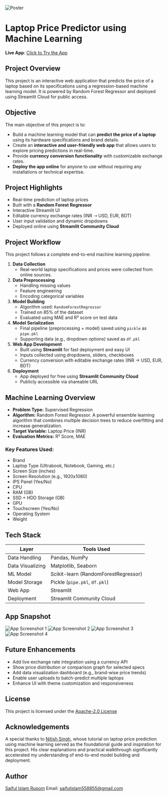![Poster](images/poster.png)
# Laptop Price Predictor using Machine Learning
**Live App**: [Click to Try the App](https://saiful-islam-rupom-laptop-price-predictor.streamlit.app/)

## Project Overview
This project is an interactive web application that predicts the price of a laptop based on its specifications using a regression-based machine learning model. It is powered by Random Forest Regressor and deployed using Streamlit Cloud for public access.

## Objective
The main objective of this project is to:
- Build a machine learning model that can **predict the price of a laptop** using its hardware specifications and brand details.
- Create an **interactive and user-friendly web app** that allows users to explore pricing predictions in real-time.
- Provide **currency conversion functionality** with customizable exchange rates.
- **Deploy the app online** for anyone to use without requiring any installations or technical expertise.

## Project Highlights
- Real-time prediction of laptop prices
- Built with a **Random Forest Regressor**
- Interactive Streamlit UI
- Editable currency exchange rates (INR ➝ USD, EUR, BDT)
- User input validation and dynamic dropdowns
- Deployed online using **Streamlit Community Cloud**

## Project Workflow
This project follows a complete end-to-end machine learning pipeline:
1. **Data Collection**
   - Real-world laptop specifications and prices were collected from online sources.
2. **Data Preprocessing**
   - Handling missing values
   - Feature engineering 
   - Encoding categorical variables
3. **Model Building**
   - Algorithm used: `RandomForestRegressor`
   - Trained on 85% of the dataset
   - Evaluated using MAE and R² score on test data
4. **Model Serialization**
   - Final pipeline (preprocessing + model) saved using `pickle` as `pipe.pkl`
   - Supporting data (e.g., dropdown options) saved as `df.pkl`
5. **Web App Development**
   - Built using **Streamlit** for fast deployment and easy UI
   - Inputs collected using dropdowns, sliders, checkboxes
   - Currency conversion with editable exchange rates (INR → USD, EUR, BDT)
6. **Deployment**
   - App deployed for free using **Streamlit Community Cloud**
   - Publicly accessible via shareable URL

## Machine Learning Overview
- **Problem Type:** Supervised Regression
- **Algorithm:** Random Forest Regressor. A powerful ensemble learning algorithm that combines multiple decision trees to reduce overfitting and increase generalization.
- **Target Variable:** Laptop Price (INR)
- **Evaluation Metrics:** R² Score, MAE

### Key Features Used:
- Brand
- Laptop Type (Ultrabook, Notebook, Gaming, etc.)
- Screen Size (inches)
- Screen Resolution (e.g., 1920x1080)
- IPS Panel (Yes/No)
- CPU
- RAM (GB)
- SSD + HDD Storage (GB)
- GPU
- Touchscreen (Yes/No)
- Operating System
- Weight

## Tech Stack

| Layer           | Tools Used                           |
|-----------------|--------------------------------------|
| Data Handling   | Pandas, NumPy                        |
| Data Visualizing| Matplotlib, Seaborn                  |
| ML Model        | Scikit-learn (RandomForestRegressor) |
| Model Storage   | Pickle (`pipe.pkl`, `df.pkl`)        |
| Web App         | Streamlit                            |
| Deployment      | Streamlit Community Cloud            |

## App Snapshot
![App Screenshot 1](images/screenshot_1.png)
![App Screenshot 2](images/screenshot_2.png)
![App Screenshot 3](images/screenshot_3.png)
![App Screenshot 4](images/screenshot_4.png)

## Future Enhancements
- Add live exchange rate integration using a currency API
- Show price distribution or comparison graph for selected specs
- Add data visualization dashboard (e.g., brand-wise price trends)
- Enable user uploads to batch-predict multiple laptops
- Enhance UI with theme customization and responsiveness

## License
This project is licensed under the [Apache-2.0 License](LICENSE)

## Acknowledgements
A special thanks to [Nitish Singh](https://www.linkedin.com/in/nitish-singh-03412789/), whose tutorial on laptop price prediction using machine learning served as the foundational guide and inspiration for this project. His clear explanations and practical walkthrough significantly accelerated my understanding of end-to-end model building and deployment.

## Author
[Saiful Islam Rupom](https://www.linkedin.com/in/saiful-islam-rupom/)
Email: saifulislam558855@gmail.com
